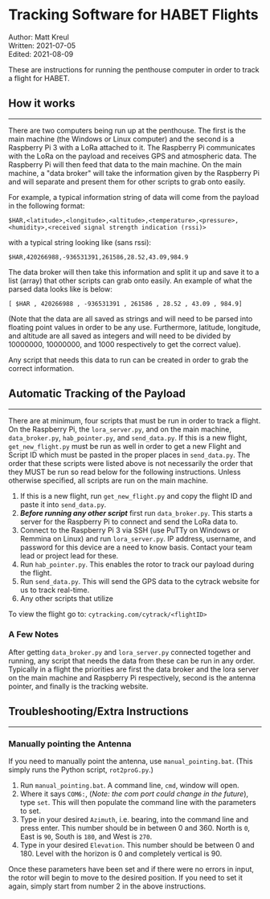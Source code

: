 # Tracking Software for HABET Flights

Author: Matt Kreul\
Written: 2021-07-05\
Edited: 2021-08-09

These are instructions for running the penthouse computer in order to track a flight for HABET.

## How it works

---

There are two computers being run up at the penthouse.  The first is the main machine (the Windows or Linux computer) and the second is a Raspberry Pi 3 with a LoRa attached to it.  The Raspberry Pi communicates with the LoRa on the payload and receives GPS and atmospheric data.  The Raspberry Pi will then feed that data to the main machine.  On the main machine, a "data broker" will take the information given by the Raspberry Pi and will separate and present them for other scripts to grab onto easily.  

For example, a typical information string of data will come from the payload in the following format:

```
$HAR,<latitude>,<longitude>,<altitude>,<temperature>,<pressure>,<humidity>,<received signal strength indication (rssi)> 
```

with a typical string looking like (sans rssi):

```
$HAR,420266988,-936531391,261586,28.52,43.09,984.9
```

The data broker will then take this information and split it up and save it to a list (array) that other scripts can grab onto easily.  An example of what the parsed data looks like is below:

```
[ $HAR , 420266988 , -936531391 , 261586 , 28.52 , 43.09 , 984.9]
```

(Note that the data are all saved as strings and will need to be parsed into floating point values in order to be any use.  Furthermore, latitude, longitude, and altitude are all saved as integers and will need to be divided by 10000000, 10000000, and 1000 respectively to get the correct value).

Any script that needs this data to run can be created in order to grab the correct information.

## Automatic Tracking of the Payload

---

There are at minimum, four scripts that must be run in order to track a flight.  On the Raspberry Pi, the `lora_server.py`, and on the main machine, `data_broker.py`, `hab_pointer.py`, and `send_data.py`.  If this is a new flight, `get_new_flight.py` must be run as well in order to get a new Flight and Script ID which must be pasted in the proper places in `send_data.py`.  The order that these scripts were listed above is not necessarily the order that they MUST be run so read below for the following instructions.  Unless otherwise specified, all scripts are run on the main machine.

1. If this is a new flight, run `get_new_flight.py` and copy the flight ID and paste it into `send_data.py`.
2. ***Before running any other script*** first run `data_broker.py`.  This starts a server for the Raspberry Pi to connect and send the LoRa data to.
3. Connect to the Raspberry Pi 3 via SSH (use PuTTy on Windows or Remmina on Linux) and run `lora_server.py`.  IP address, username, and password for this device are a need to know basis.  Contact your team lead or project lead for these.
4. Run `hab_pointer.py`.  This enables the rotor to track our payload during the flight.
5. Run `send_data.py`.  This will send the GPS data to the cytrack website for us to track real-time.
6. Any other scripts that utilize 

To view the flight go to: `cytracking.com/cytrack/<flightID>`

### A Few Notes

After getting `data_broker.py` and `lora_server.py` connected together and running, any script that needs the data from these can be run in any order.  Typically in a flight the priorities are first the data broker and the lora server on the main machine and Raspberry Pi respectively, second is the antenna pointer, and finally is the tracking website.  

## Troubleshooting/Extra Instructions

---

### Manually pointing the Antenna


If you need to manually point the antenna, use `manual_pointing.bat`.  (This simply runs the Python script, `rot2proG.py`.)  

1. Run `manual_pointing.bat`. A command line, `cmd`, window will open.
2. Where it says `COM6:`, (*Note: the com port could change in the future*), type `set`. This will then populate the command line with the parameters to set.
3. Type in your desired `Azimuth`, i.e. bearing, into the command line and press enter.  This number should be in between 0 and 360. North is `0`, East is `90`, South is `180`, and West is `270`.
4. Type in your desired `Elevation`. This number should be between 0 and 180.  Level with the horizon is 0 and completely vertical is 90.

Once these parameters have been set and if there were no errors in input, the rotor will begin to move to the desired position.  If you need to set it again, simply start from number 2 in the above instructions.
